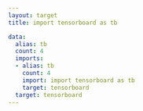 ```yaml
---
layout: target
title: import tensorboard as tb

data:
  alias: tb
  count: 4
  imports:
  - alias: tb
    count: 4
    import: import tensorboard as tb
    target: tensorboard
  target: tensorboard
---
```

